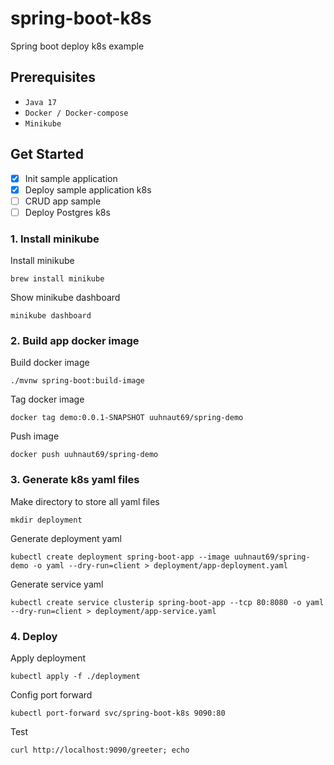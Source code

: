 # spring-boot-k8s

Spring boot deploy k8s example

## Prerequisites

- `Java 17`
- `Docker / Docker-compose`
- `Minikube`

## Get Started

- [x] Init sample application
- [x] Deploy sample application k8s
- [ ] CRUD app sample
- [ ] Deploy Postgres k8s

### 1. Install minikube

Install minikube

```shell
brew install minikube
```

Show minikube dashboard

```shell
minikube dashboard
```

### 2. Build app docker image

Build docker image

```shell
./mvnw spring-boot:build-image
```

Tag docker image

```shell
docker tag demo:0.0.1-SNAPSHOT uuhnaut69/spring-demo
```

Push image

```shell
docker push uuhnaut69/spring-demo
```

### 3. Generate k8s yaml files

Make directory to store all yaml files

```shell
mkdir deployment
```

Generate deployment yaml

```shell
kubectl create deployment spring-boot-app --image uuhnaut69/spring-demo -o yaml --dry-run=client > deployment/app-deployment.yaml
```

Generate service yaml

```shell
kubectl create service clusterip spring-boot-app --tcp 80:8080 -o yaml --dry-run=client > deployment/app-service.yaml
```

### 4. Deploy

Apply deployment

```shell
kubectl apply -f ./deployment
```

Config port forward

```shell
kubectl port-forward svc/spring-boot-k8s 9090:80
```

Test

```shell
curl http://localhost:9090/greeter; echo
```
